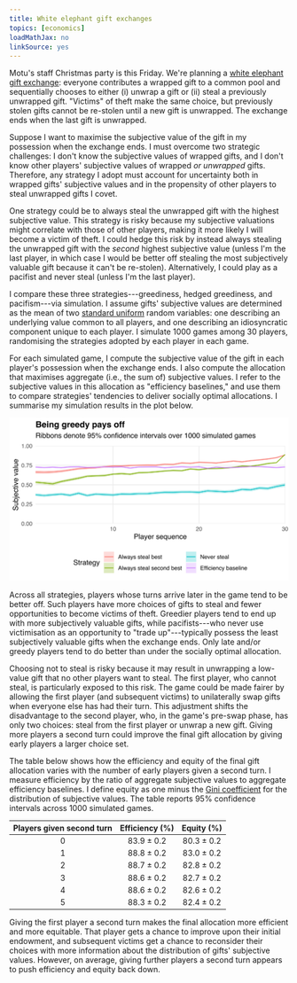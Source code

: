 ```yaml
---
title: White elephant gift exchanges
topics: [economics]
loadMathJax: no
linkSource: yes
---
```


Motu's staff Christmas party is this Friday.
We're planning a [white elephant gift exchange](https://en.wikipedia.org/wiki/White_elephant_gift_exchange): everyone contributes a wrapped gift to a common pool and sequentially chooses to either (i) unwrap a gift or (ii) steal a previously unwrapped gift.
"Victims" of theft make the same choice, but previously stolen gifts cannot be re-stolen until a new gift is unwrapped.
The exchange ends when the last gift is unwrapped.

Suppose I want to maximise the subjective value of the gift in my possession when the exchange ends.
I must overcome two strategic challenges:
I don't know the subjective values of wrapped gifts, and
I don't know other players' subjective values of wrapped *or unwrapped* gifts.
Therefore, any strategy I adopt must account for uncertainty both in wrapped gifts' subjective values and in the propensity of other players to steal unwrapped gifts I covet.

One strategy could be to always steal the unwrapped gift with the highest subjective value.
This strategy is risky because my subjective valuations might correlate with those of other players, making it more likely I will become a victim of theft.
I could hedge this risk by instead always stealing the unwrapped gift with the *second* highest subjective value (unless I'm the last player, in which case I would be better off stealing the most subjectively valuable gift because it can't be re-stolen).
Alternatively, I could play as a pacifist and never steal (unless I'm the last player).

I compare these three strategies---greediness, hedged greediness, and pacifism---via simulation.
I assume gifts' subjective values are determined as the mean of two [standard uniform](https://en.wikipedia.org/wiki/Uniform_distribution_(continuous)#Standard_uniform) random variables: one describing an underlying value common to all players, and one describing an idiosyncratic component unique to each player.
I simulate 1000 games among 30 players, randomising the strategies adopted by each player in each game.

For each simulated game, I compute the subjective value of the gift in each player's possession when the exchange ends.
I also compute the allocation that maximises aggregate (i.e., the sum of) subjective values.
I refer to the subjective values in this allocation as "efficiency baselines," and use them to compare strategies' tendencies to deliver socially optimal allocations.
I summarise my simulation results in the plot below.

![](figures/plot-1.svg)

Across all strategies, players whose turns arrive later in the game tend to be better off.
Such players have more choices of gifts to steal and fewer opportunities to become victims of theft.
Greedier players tend to end up with more subjectively valuable gifts, while pacifists---who never use victimisation as an opportunity to "trade up"---typically possess the least subjectively valuable gifts when the exchange ends.
Only late and/or greedy players tend to do better than under the socially optimal allocation.

Choosing not to steal is risky because it may result in unwrapping a low-value gift that no other players want to steal.
The first player, who cannot steal, is particularly exposed to this risk.
The game could be made fairer by allowing the first player (and subsequent victims) to unilaterally swap gifts when everyone else has had their turn.
This adjustment shifts the disadvantage to the second player, who, in the game's pre-swap phase, has only two choices: steal from the first player or unwrap a new gift.
Giving more players a second turn could improve the final gift allocation by giving early players a larger choice set.

The table below shows how the efficiency and equity of the final gift allocation varies with the number of early players given a second turn.
I measure efficiency by the ratio of aggregate subjective values to aggregate efficiency baselines.
I define equity as one minus the [Gini coefficient](https://en.wikipedia.org/wiki/Gini_coefficient) for the distribution of subjective values.
The table reports 95% confidence intervals across 1000 simulated games.

| Players given second turn | Efficiency (%) | Equity (%) |
|:-------------------------:|:--------------:|:----------:|
|             0             |   83.9 ± 0.2   | 80.3 ± 0.2 |
|             1             |   88.8 ± 0.2   | 83.0 ± 0.2 |
|             2             |   88.7 ± 0.2   | 82.8 ± 0.2 |
|             3             |   88.6 ± 0.2   | 82.7 ± 0.2 |
|             4             |   88.6 ± 0.2   | 82.6 ± 0.2 |
|             5             |   88.3 ± 0.2   | 82.4 ± 0.2 |

Giving the first player a second turn makes the final allocation more efficient and more equitable.
That player gets a chance to improve upon their initial endowment, and subsequent victims get a chance to reconsider their choices with more information about the distribution of gifts' subjective values.
However, on average, giving further players a second turn appears to push efficiency and equity back down.

